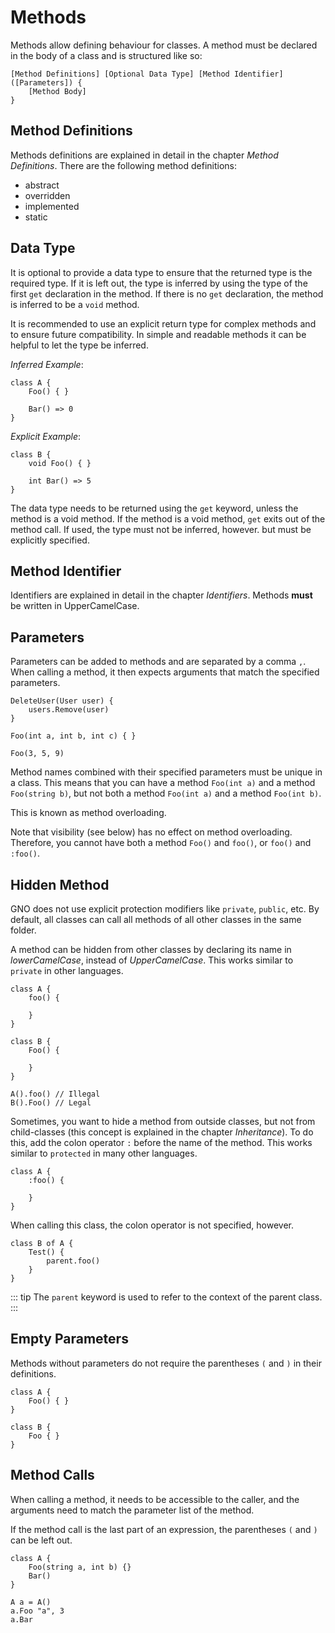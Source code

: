 # Methods

Methods allow defining behaviour for classes.
A method must be declared in the body of a class and is structured like so:

```
[Method Definitions] [Optional Data Type] [Method Identifier] ([Parameters]) {
    [Method Body]
}
```

## Method Definitions

Methods definitions are explained in detail in the chapter _Method Definitions_.
There are the following method definitions:

- abstract
- overridden
- implemented
- static

## Data Type

It is optional to provide a data type to ensure that the returned type is the required type.
If it is left out, the type is inferred by using the type of the first `get` declaration in the
method. If there is no `get` declaration, the method is inferred to be a `void` method.

It is recommended to use an explicit return type for complex methods and to ensure future
compatibility. In simple and readable methods it can be helpful to let the type be inferred.

_Inferred Example_:

```gno
class A {
    Foo() { }

    Bar() => 0
}
```

_Explicit Example_:

```gno
class B {
    void Foo() { }

    int Bar() => 5
}
```

The data type needs to be returned using the `get` keyword, unless the method is a void method.
If the method is a void method, `get` exits out of the method call. If used, the type must not be
inferred, however. but must be explicitly specified.

## Method Identifier

Identifiers are explained in detail in the chapter _Identifiers_.
Methods **must** be written in UpperCamelCase.

## Parameters

Parameters can be added to methods and are separated by a comma `,`.
When calling a method, it then expects arguments that match the specified parameters.

```gno
DeleteUser(User user) {
    users.Remove(user)
}

Foo(int a, int b, int c) { }

Foo(3, 5, 9)
```

Method names combined with their specified parameters must be unique in a class.
This means that you can have a method `Foo(int a)` and a method `Foo(string b)`, but not both a
method `Foo(int a)` and a method `Foo(int b)`.

This is known as method overloading.

Note that visibility (see below) has no effect on method overloading. Therefore, you cannot have
both a method `Foo()` and `foo()`, or `foo()` and `:foo()`.

## Hidden Method

GNO does not use explicit protection modifiers like `private`, `public`, etc.
By default, all classes can call all methods of all other classes in the same folder.

A method can be hidden from other classes by declaring its name in _lowerCamelCase_, instead of
_UpperCamelCase_.
This works similar to `private` in other languages.

```gno
class A {
    foo() {

    }
}

class B {
    Foo() {

    }
}

A().foo() // Illegal
B().Foo() // Legal
```

Sometimes, you want to hide a method from outside classes, but not from child-classes (this concept
is explained in the chapter _Inheritance_). To do this, add the colon operator `:` before the name
of the method. This works similar to `protected` in many other languages.

```gno
class A {
    :foo() {

    }
}
```

When calling this class, the colon operator is not specified, however.

```gno
class B of A {
    Test() {
        parent.foo()
    }
}
```

::: tip
The `parent` keyword is used to refer to the context of the parent class.
:::

## Empty Parameters

Methods without parameters do not require the parentheses `(` and `)` in their definitions.

```gno
class A {
    Foo() { }
}

class B {
    Foo { }
}
```

## Method Calls

When calling a method, it needs to be accessible to the caller, and the arguments need to match
the parameter list of the method.

If the method call is the last part of an expression, the parentheses `(` and `)` can be left out.

```gno
class A {
    Foo(string a, int b) {}
    Bar()
}

A a = A()
a.Foo "a", 3
a.Bar
```

